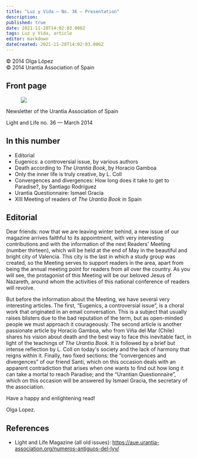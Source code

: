 ```yaml
---
title: "Luz y Vida — No. 36 — Presentation"
description: 
published: true
date: 2021-11-28T14:02:03.086Z
tags: Luz y Vida, article
editor: markdown
dateCreated: 2021-11-28T14:02:03.086Z
---
```


<p class="v-card v-sheet theme--light gray lighten-3 px-2">© 2014 Olga López<br>© 2014 Urantia Association of Spain</p>


## Front page

<figure id="Figure_1" class="image urantiapedia">
<img src="/image/article/Luz_y_Vida/LyV36/01.jpg">
</figure>

Newsletter of the Urantia Association of Spain

Light and Life no. 36 — March 2014

## In this number

- Editorial
- Eugenics: a controversial issue, by various authors
- Death according to _The Urantia Book_, by Horacio Gamboa
- Only the inner life is truly creative, by L. Coll
- Convergences and divergences: How long does it take to get to Paradise?, by Santiago Rodríguez
- Urantia Questionnaire: Ismael Gracia
- XIII Meeting of readers of _The Urantia Book_ in Spain


## Editorial

Dear friends: now that we are leaving winter behind, a new issue of our magazine arrives faithful to its appointment, with very interesting contributions and with the information of the next Readers' Meeting (number thirteen), which will be held at the end of May in the beautiful and bright city of Valencia. This city is the last in which a study group was created, so the Meeting serves to support readers in the area, apart from being the annual meeting point for readers from all over the country. As you will see, the protagonist of this Meeting will be our beloved Jesus of Nazareth, around whom the activities of this national conference of readers will revolve.

But before the information about the Meeting, we have several very interesting articles. The first, “Eugenics, a controversial issue”, is a choral work that originated in an email conversation. This is a subject that usually raises blisters due to the bad reputation of the term, but as open-minded people we must approach it courageously. The second article is another passionate article by Horacio Gamboa, who from Viña del Mar (Chile) shares his vision about death and the best way to face this inevitable fact, in light of the teachings of _The Urantia Book_. It is followed by a brief but intense reflection by L. Coll on today's society and the lack of harmony that reigns within it. Finally, two fixed sections: the “convergences and divergences” of our friend Santi, which on this occasion deals with an apparent contradiction that arises when one wants to find out how long it can take a mortal to reach Paradise; and the “Urantian Questionnaire”, which on this occasion will be answered by Ismael Gracia, the secretary of the association.

Have a happy and enlightening read!

Olga Lopez.

## References

- Light and Life Magazine (all old issues): https://aue.urantia-association.org/numeros-antiguos-del-lyv/


